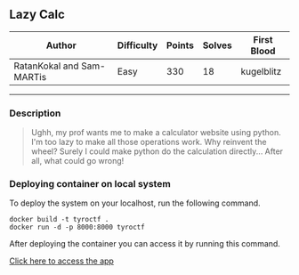 ## Lazy Calc

| Author | Difficulty | Points | Solves | First Blood    |
| ------ | ---------- | ------ | ------ | -------------- |
| RatanKokal and Sam-MARTis  | Easy   | 330    | 18     | kugelblitz |

---

### Description

<blockquote>
Ughh, my prof wants me to make a calculator website using python.
I'm too lazy to make all those operations work.
Why reinvent the wheel? Surely I could make python do the calculation directly...
After all, what could go wrong!
</blockquote>

### Deploying container on local system

To deploy the system on your localhost, run the following command.

```
docker build -t tyroctf .
docker run -d -p 8000:8000 tyroctf
```

After deploying the container you can access it by running this command.

[Click here to access the app](http://0.0.0.0:8000/)

